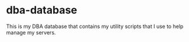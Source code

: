# dba-database

This is my DBA database that contains my utility scripts that I use to help manage my servers.
